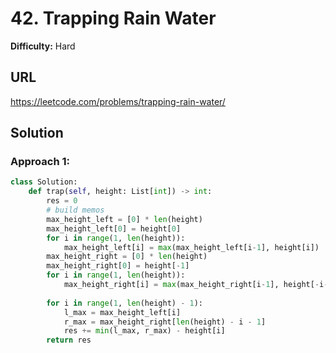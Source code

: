 # 42. Trapping Rain Water

**Difficulty:** Hard

## URL

https://leetcode.com/problems/trapping-rain-water/

## Solution

### Approach 1:

```python
class Solution:
    def trap(self, height: List[int]) -> int:
        res = 0
        # build memos
        max_height_left = [0] * len(height)
        max_height_left[0] = height[0]
        for i in range(1, len(height)):
            max_height_left[i] = max(max_height_left[i-1], height[i])
        max_height_right = [0] * len(height)
        max_height_right[0] = height[-1]
        for i in range(1, len(height)):
            max_height_right[i] = max(max_height_right[i-1], height[-i-1])
        
        for i in range(1, len(height) - 1):
            l_max = max_height_left[i]
            r_max = max_height_right[len(height) - i - 1]
            res += min(l_max, r_max) - height[i]
        return res
```
